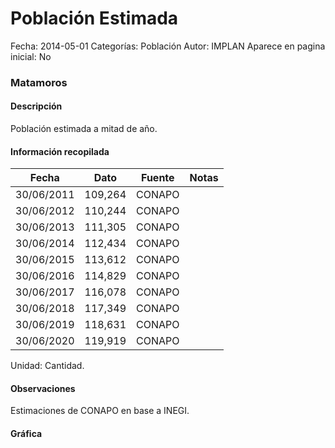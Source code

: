Población Estimada
=====

Fecha: 2014-05-01
Categorías: Población
Autor: IMPLAN
Aparece en pagina inicial: No

### Matamoros

#### Descripción

Población estimada a mitad de año.

<!-- break -->

#### Información recopilada

<table class="table table-hover table-bordered matriz">
  <thead>
    <tr><th>Fecha</th><th>Dato</th><th>Fuente</th><th>Notas</th></tr>
  </thead>
  <tbody>
    <tr><td class="centrado">30/06/2011</td><td class="derecha">109,264</td><td>CONAPO</td><td></td></tr>
    <tr><td class="centrado">30/06/2012</td><td class="derecha">110,244</td><td>CONAPO</td><td></td></tr>
    <tr><td class="centrado">30/06/2013</td><td class="derecha">111,305</td><td>CONAPO</td><td></td></tr>
    <tr><td class="centrado">30/06/2014</td><td class="derecha">112,434</td><td>CONAPO</td><td></td></tr>
    <tr><td class="centrado">30/06/2015</td><td class="derecha">113,612</td><td>CONAPO</td><td></td></tr>
    <tr><td class="centrado">30/06/2016</td><td class="derecha">114,829</td><td>CONAPO</td><td></td></tr>
    <tr><td class="centrado">30/06/2017</td><td class="derecha">116,078</td><td>CONAPO</td><td></td></tr>
    <tr><td class="centrado">30/06/2018</td><td class="derecha">117,349</td><td>CONAPO</td><td></td></tr>
    <tr><td class="centrado">30/06/2019</td><td class="derecha">118,631</td><td>CONAPO</td><td></td></tr>
    <tr><td class="centrado">30/06/2020</td><td class="derecha">119,919</td><td>CONAPO</td><td></td></tr>
  </tbody>
</table>

Unidad: Cantidad.

#### Observaciones

Estimaciones de CONAPO en base a INEGI.

#### Gráfica

<div id="Morrisdlhgmmrj" class="grafica"></div>
  <script>
  new Morris.Line({
    element: 'Morrisdlhgmmrj',
    data: [
      { fecha: '2011-06-30', dato: 109264 },
      { fecha: '2012-06-30', dato: 110244 },
      { fecha: '2013-06-30', dato: 111305 },
      { fecha: '2014-06-30', dato: 112434 },
      { fecha: '2015-06-30', dato: 113612 },
      { fecha: '2016-06-30', dato: 114829 },
      { fecha: '2017-06-30', dato: 116078 },
      { fecha: '2018-06-30', dato: 117349 },
      { fecha: '2019-06-30', dato: 118631 },
      { fecha: '2020-06-30', dato: 119919 }
    ],
    xkey: 'fecha',
    ykeys: ['dato'],
    labels: ['Dato'],
    lineColors: ['#FF5B02'],
    xLabelFormat: function(d) {
      return d.getDate()+'/'+(d.getMonth()+1)+'/'+d.getFullYear();
    },
    dateFormat: function (ts) {
      var d = new Date(ts);
      return d.getDate() + '/' + (d.getMonth() + 1) + '/' + d.getFullYear();
    }
  });
  </script>
